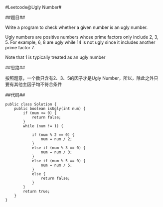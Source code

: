 #Leetcode@Ugly Number#

##题目##

Write a program to check whether a given number is an ugly number.

Ugly numbers are positive numbers whose prime factors only include 2, 3, 5. For example, 6, 8 are ugly while 14 is not ugly since it includes another prime factor 7.

Note that 1 is typically treated as an ugly number

##思路##

按照题意，一个数只含有2、3、5的因子才是Ugly Number，所以，除此之外只要有其他主因子均不符合条件

##代码##

	public class Solution {
	    public boolean isUgly(int num) {
	        if (num <= 0) {
	            return false;
	        }
	        while (num != 1) {
	
	            if (num % 2 == 0) {
	                num = num / 2;
	            }
	            else if (num % 3 == 0) {
	                num = num / 3;
	            }
	            else if (num % 5 == 0) {
	                num = num / 5;
	            }
	            else {
	                return false;
	            }
	        }
	        return true;
	    }
	}



